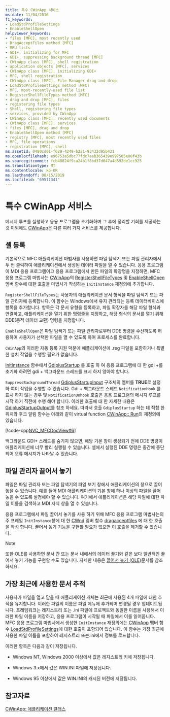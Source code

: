 ```yaml
---
title: 특수 CWinApp 서비스
ms.date: 11/04/2016
f1_keywords:
- LoadStdProfileSettings
- EnableShellOpen
helpviewer_keywords:
- files [MFC], most recently used
- DragAcceptFiles method [MFC]
- MRU lists
- GDI+, initializing for MFC
- GDI+, suppressing background thread [MFC]
- CWinApp class [MFC], shell registration
- application objects [MFC], services
- CWinApp class [MFC], initializing GDI+
- MFC, shell registration
- CWinApp class [MFC], File Manager drag and drop
- LoadStdProfileSettings method [MFC]
- MFC, most-recently-used file list
- RegisterShellFileTypes method [MFC]
- drag and drop [MFC], files
- registering file types
- Shell, registering file types
- services, provided by CWinApp
- CWinApp class [MFC], recently used documents
- CWinApp class [MFC], services
- files [MFC], drag and drop
- EnableShellOpen method [MFC]
- registry [MFC], most recently used files
- MFC, file operations
- registration [MFC], shell
ms.assetid: 0480cd01-f629-4249-b221-93432d95b431
ms.openlocfilehash: e96753a5dbc77fdc7aab365439e997585e00f43b
ms.sourcegitcommit: fcb48824f9ca24b1f8bd37d647a4d592de1cc925
ms.translationtype: MT
ms.contentlocale: ko-KR
ms.lasthandoff: 08/15/2019
ms.locfileid: "69511341"
---
```

# <a name="special-cwinapp-services"></a>특수 CWinApp 서비스

메시지 루프를 실행하고 응용 프로그램을 초기화하며 그 후에 정리할 기회를 제공하는 것 이외에도 [CWinApp](../mfc/reference/cwinapp-class.md)은 다른 여러 가지 서비스를 제공합니다.

##  <a name="_core_shell_registration"></a>셸 등록

기본적으로 MFC 애플리케이션 마법사를 사용하면 파일 탐색기 또는 파일 관리자에서 두 번 클릭하여 애플리케이션에서 생성된 데이터 파일을 열 수 있습니다. 응용 프로그램이 MDI 응용 프로그램이고 응용 프로그램에서 만든 파일의 확장명을 지정하면, MFC 응용 프로그램 마법사는 [CWinApp](../mfc/reference/cwinapp-class.md#registershellfiletypes)의 [RegisterShellFileTypes](../mfc/reference/cwinapp-class.md#enableshellopen) 및 [EnableShellOpen](../mfc/reference/cwinapp-class.md) 멤버 함수에 대한 호출을 마법사가 작성하는 `InitInstance` 재정의에 추가합니다.

`RegisterShellFileTypes`는 사용자의 애플리케이션 문서 형식을 파일 탐색기 또는 파일 관리자에 등록합니다. 이 함수는 Windows에서 유지 관리되는 등록 데이터베이스에 항목을 추가합니다. 항목은 각 문서 유형을 등록하고, 파일 확장자를 해당 파일 형식과 연결하고, 애플리케이션을 열기 위한 명령줄을 지정하고, 해당 형식의 문서를 열기 위해 DDE(동적 데이터 교환) 명령을 지정합니다.

`EnableShellOpen`은 파일 탐색기 또는 파일 관리자로부터 DDE 명령을 수신하도록 허용하여 사용자가 선택한 파일을 열 수 있도록 하여 프로세스를 완료합니다.

`CWinApp`의 이러한 자동 등록 지원 덕분에 애플리케이션에 .reg 파일을 포함하거나 특별한 설치 작업을 수행할 필요가 없습니다.

[InitInstance](../mfc/reference/cwinapp-class.md#initinstance) 함수에서 [GdiplusStartup](/windows/win32/api/gdiplusinit/nf-gdiplusinit-gdiplusstartup) 를 호출 하 여 응용 프로그램에 대 한 gdi +를 초기화 하려면 gdi + 백그라운드 스레드를 표시 하지 않아야 합니다.

`SuppressBackgroundThread` [GdiplusStartupInput](/windows/win32/api/gdiplusinit/ns-gdiplusinit-gdiplusstartupinput) 구조체의 멤버를 **TRUE**로 설정 하 여이 작업을 수행할 수 있습니다. Gdi + 백그라운드 스레드 `NotificationHook` 를 표시 하지 않는 경우 및 `NotificationUnhook` 호출은 응용 프로그램의 메시지 루프를 시작 하기 직전에 수행 해야 합니다. 이러한 호출에 대 한 자세한 내용은 [GdiplusStartupOutput](/windows/win32/api/gdiplusinit/ns-gdiplusinit-gdiplusstartupoutput)를 참조 하세요. 따라서 호출 `GdiplusStartup` 하는 데 적합 한 위치와 후크 알림 함수는 아래와 같이 virtual function [CWinApp:: Run](../mfc/reference/cwinapp-class.md#run)의 재정의에 있습니다.

[!code-cpp[NVC_MFCDocView#6](../mfc/codesnippet/cpp/special-cwinapp-services_1.cpp)]

백그라운드 GDI+ 스레드를 숨기지 않으면, 해당 기본 창이 생성되기 전에 DDE 명령이 애플리케이션에 너무 빨리 실행될 수 있습니다. 셸에서 실행된 DDE 명령은 중간에 중단되어 오류 메시지가 나타날 수 있습니다.

##  <a name="_core_file_manager_drag_and_drop"></a>파일 관리자 끌어서 놓기

파일은 파일 관리자 또는 파일 탐색기의 파일 보기 창에서 애플리케이션의 창으로 끌어 놓을 수 있습니다. 예를 들어 MDI 애플리케이션의 기본 창에 하나 이상의 파일을 끌어 놓을 수 있도록 설정해야 할 수 있습니다. 여기에서 애플리케이션은 해당 파일에 대한 파일 이름을 검색하고 MDI 자식 창을 열 수 있습니다.

응용 프로그램에서 파일 끌어서 놓기를 사용 하기 위해 MFC 응용 프로그램 마법사는의 주 프레임 `InitInstance`창에 대 한 [CWnd](../mfc/reference/cwnd-class.md) 멤버 함수 [dragacceptfiles](../mfc/reference/cwnd-class.md#dragacceptfiles) 에 대 한 호출을 작성 합니다. 끌어서 놓기 기능을 구현할 필요가 없으면 이 호출을 제거할 수 있습니다.

> [!NOTE]
>  또한 OLE를 사용하면 문서 간 또는 문서 내에서의 데이터 끌기와 같은 보다 일반적인 끌어서 놓기 기능을 구현할 수도 있습니다. 자세한 내용은 [끌어서 놓기 (OLE)](../mfc/drag-and-drop-ole.md)문서를 참조 하세요.

##  <a name="_core_keeping_track_of_the_most_recently_used_documents"></a> 가장 최근에 사용한 문서 추적

사용자가 파일을 열고 닫을 때 애플리케이션 개체는 최근에 사용된 4개 파일에 대한 추적을 유지합니다. 이러한 파일의 이름은 파일 메뉴에 추가되며 변경될 경우 업데이트됩니다. 프레임워크는 레지스트리 또는 .ini 파일에 프로젝트와 동일한 이름을 사용해서 이러한 파일 이름을 저장하고, 응용 프로그램이 시작될 때 파일에서 이를 읽어옵니다. MFC 응용 프로그램 마법사에서 생성한 `InitInstance` 재정의에는 [CWinApp](../mfc/reference/cwinapp-class.md) 멤버 함수 [LoadStdProfileSettings](../mfc/reference/cwinapp-class.md#loadstdprofilesettings)에 대한 호출이 포함되어 있습니다. 이 함수는 가장 최근에 사용한 파일 이름을 포함하여 레지스트리 또는.ini에서 정보를 로드합니다.

이러한 항목은 다음과 같이 저장됩니다.

- Windows NT, Windows 2000 이상에서 값은 레지스트리 키에 저장됩니다.

- Windows 3.x에서 값은 WIN.INI 파일에 저장됩니다.

- Windows 95 이상에서 값은 WIN.INI의 캐시된 버전에 저장됩니다.

## <a name="see-also"></a>참고자료

[CWinApp: 애플리케이션 클래스](../mfc/cwinapp-the-application-class.md)
